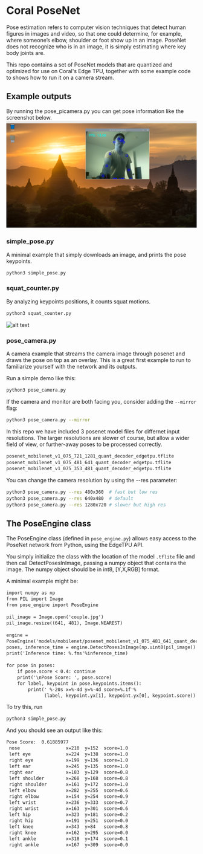 # Coral PoseNet

Pose estimation refers to computer vision techniques that detect human figures
in images and video, so that one could determine, for example, where someone’s
elbow, shoulder or foot show up in an image. PoseNet does not recognize
who is in an image, it is simply estimating where key body joints are.

This repo contains a set of PoseNet models that are quantized and optimized for
use on Coral's Edge TPU, together with some example code to shows how to run it
on a camera stream.

## Example outputs

By running the pose_picamera.py you can get pose information like the screenshot below.
![alt text](results/screenshot.png)

### simple_pose.py

A minimal example that simply downloads an image, and prints the pose
keypoints.

```bash
python3 simple_pose.py
```

### squat_counter.py

By analyzing keypoints positions, it counts squat motions.

```bash
python3 squat_counter.py
```
![alt text](results/squat.gif)

### pose_camera.py

A camera example that streams the camera image through posenet and
draws the pose on top as an overlay. This is a great first example to run to
familiarize yourself with the network and its outputs.

Run a simple demo like this:

```bash
python3 pose_camera.py
```

If the camera and monitor are both facing you, consider adding the `--mirror` flag:

```bash
python3 pose_camera.py --mirror
```

In this repo we have included 3 posenet model files for differnet input
resolutions. The larger resolutions are slower of course, but allow a wider
field of view, or further-away poses to be processed correctly.

```bash
posenet_mobilenet_v1_075_721_1281_quant_decoder_edgetpu.tflite
posenet_mobilenet_v1_075_481_641_quant_decoder_edgetpu.tflite
posenet_mobilenet_v1_075_353_481_quant_decoder_edgetpu.tflite
```

You can change the camera resolution by using the --res parameter:

```bash
python3 pose_camera.py --res 480x360  # fast but low res
python3 pose_camera.py --res 640x480  # default
python3 pose_camera.py --res 1280x720 # slower but high res
```

## The PoseEngine class

The PoseEngine class (defined in ```pose_engine.py```) allows easy access
to the PoseNet network from Python, using the EdgeTPU API.

You simply initialize the class with the location of the model ```.tflite```
file and then call DetectPosesInImage, passing a numpy object that contains the
image. The numpy object should be in int8, [Y,X,RGB] format.

A minimal example might be:

```
import numpy as np
from PIL import Image
from pose_engine import PoseEngine

pil_image = Image.open('couple.jpg')
pil_image.resize((641, 481), Image.NEAREST)

engine = PoseEngine('models/mobilenet/posenet_mobilenet_v1_075_481_641_quant_decoder_edgetpu.tflite')
poses, inference_time = engine.DetectPosesInImage(np.uint8(pil_image))
print('Inference time: %.fms'%inference_time)

for pose in poses:
    if pose.score < 0.4: continue
    print('\nPose Score: ', pose.score)
    for label, keypoint in pose.keypoints.items():
        print(' %-20s x=%-4d y=%-4d score=%.1f'%
              (label, keypoint.yx[1], keypoint.yx[0], keypoint.score))
```

To try this, run
```bash
python3 simple_pose.py
```

And you should see an output like this:


```
Pose Score:  0.61885977
 nose                 x=210  y=152  score=1.0
 left eye             x=224  y=138  score=1.0
 right eye            x=199  y=136  score=1.0
 left ear             x=245  y=135  score=1.0
 right ear            x=183  y=129  score=0.8
 left shoulder        x=268  y=168  score=0.8
 right shoulder       x=161  y=172  score=1.0
 left elbow           x=282  y=255  score=0.6
 right elbow          x=154  y=254  score=0.9
 left wrist           x=236  y=333  score=0.7
 right wrist          x=163  y=301  score=0.6
 left hip             x=323  y=181  score=0.2
 right hip            x=191  y=251  score=0.0
 left knee            x=343  y=84   score=0.8
 right knee           x=162  y=295  score=0.0
 left ankle           x=318  y=174  score=0.1
 right ankle          x=167  y=309  score=0.0
```
